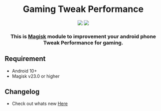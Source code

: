 <h1 align="center">Gaming Tweak Performance</h1>

<div align="center">
    <img src="https://img.shields.io/badge/Updated-2023/11/14-blue.svg?longCache=true&style=popout-round"/>
    <img src="https://img.shields.io/badge/Magisk-Module-green.svg?longCache=true&style=flat-round"/>
    <h3>
        This is <a href="https://github.com/topjohnwu/Magisk">Magisk</a> module to improvement your android phone <b>Tweak Performance</b> for gaming. 
    </h3>
</div>

## Requirement

- Android 10+
- Magisk v23.0 or higher

## Changelog

- Check out whats new [Here](https://github.com/mahisataruna/Gaming-Tweaks/blob/Beta.1.0/CHANGELOG.md)
